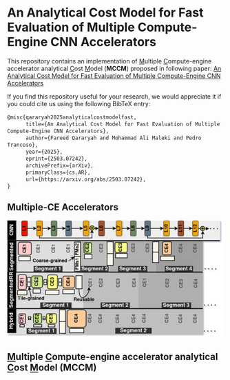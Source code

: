 # An Analytical Cost Model for Fast Evaluation of Multiple Compute-Engine CNN Accelerators

This repository contains an implementation of <u>M</u>ultiple <u>C</u>ompute-engine accelerator analytical <u>C</u>ost <u>M</u>odel (__MCCM__) proposed in following paper: [An Analytical Cost Model for Fast Evaluation of Multiple Compute-Engine CNN Accelerators](https://doi.org/10.48550/arXiv.2503.07242)

If you find this repository useful for your research, we would appreciate it if you could cite us using the following BibTeX entry:

```
@misc{qararyah2025analyticalcostmodelfast,
      title={An Analytical Cost Model for Fast Evaluation of Multiple Compute-Engine CNN Accelerators}, 
      author={Fareed Qararyah and Mohammad Ali Maleki and Pedro Trancoso},
      year={2025},
      eprint={2503.07242},
      archivePrefix={arXiv},
      primaryClass={cs.AR},
      url={https://arxiv.org/abs/2503.07242}, 
}
```

## Multiple-CE Accelerators

![Multiple-CE Accelerators](./paper_figures/multi_engine_mappings_detailed.drawio.png "Multiple-CE Accelerators")

## <u>M</u>ultiple <u>C</u>ompute-engine accelerator analytical <u>C</u>ost <u>M</u>odel (MCCM)
